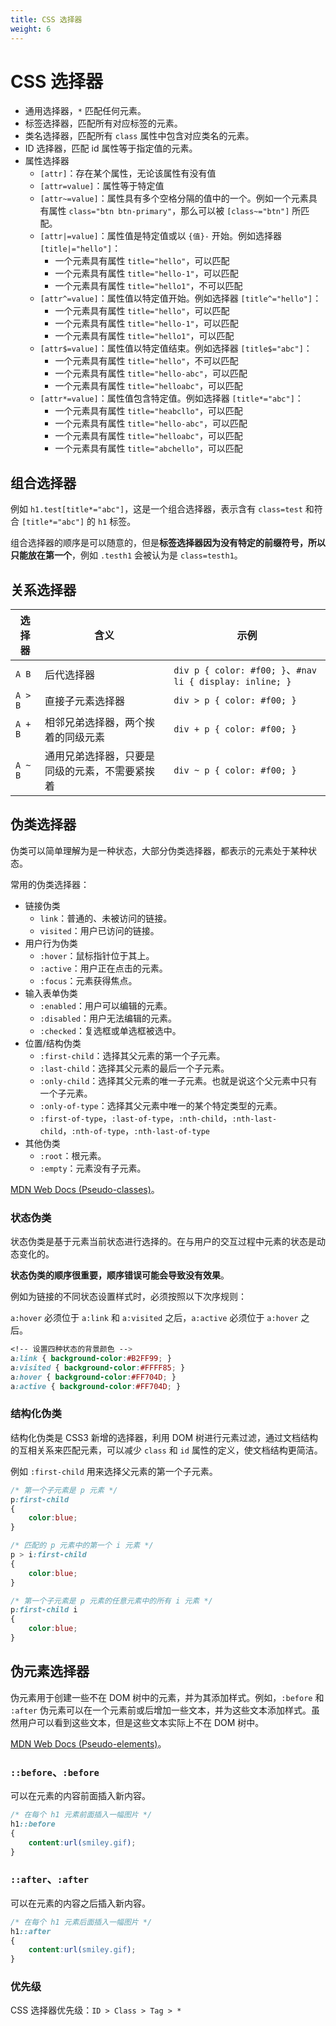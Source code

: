 ```yaml
---
title: CSS 选择器
weight: 6
---
```


# CSS 选择器

- 通用选择器，`*` 匹配任何元素。
- 标签选择器，匹配所有对应标签的元素。
- 类名选择器，匹配所有 `class` 属性中包含对应类名的元素。
- ID 选择器，匹配 id 属性等于指定值的元素。
- 属性选择器
  - `[attr]`：存在某个属性，无论该属性有没有值
  - `[attr=value]`：属性等于特定值
  - `[attr~=value]`：属性具有多个空格分隔的值中的一个。例如一个元素具有属性 `class="btn btn-primary"`，那么可以被 `[class~="btn"]` 所匹配。
  - `[attr|=value]`：属性值是特定值或以 `{值}-` 开始。例如选择器 `[title|="hello"]`：
    - 一个元素具有属性 `title="hello"`，可以匹配
    - 一个元素具有属性 `title="hello-1"`，可以匹配
    - 一个元素具有属性 `title="hello1"`，不可以匹配
  - `[attr^=value]`：属性值以特定值开始。例如选择器 `[title^="hello"]`：
    - 一个元素具有属性 `title="hello"`，可以匹配
    - 一个元素具有属性 `title="hello-1"`，可以匹配
    - 一个元素具有属性 `title="hello1"`，可以匹配
  - `[attr$=value]`：属性值以特定值结束。例如选择器 `[title$="abc"]`：
    - 一个元素具有属性 `title="hello"`，不可以匹配
    - 一个元素具有属性 `title="hello-abc"`，可以匹配
    - 一个元素具有属性 `title="helloabc"`，可以匹配
  - `[attr*=value]`：属性值包含特定值。例如选择器 `[title*="abc"]`：
    - 一个元素具有属性 `title="heabcllo"`，可以匹配
    - 一个元素具有属性 `title="hello-abc"`，可以匹配
    - 一个元素具有属性 `title="helloabc"`，可以匹配
    - 一个元素具有属性 `title="abchello"`，可以匹配

## 组合选择器

例如 `h1.test[title*="abc"]`，这是一个组合选择器，表示含有 `class=test` 和符合 `[title*="abc"]` 的 `h1` 标签。

组合选择器的顺序是可以随意的，但是**标签选择器因为没有特定的前缀符号，所以只能放在第一个**，例如 `.testh1` 会被认为是 `class=testh1`。

## 关系选择器

| 选择器     | 含义                      | 示例                                                      |
|---------|-------------------------|---------------------------------------------------------|
| `A B`   | 后代选择器                   | `div p { color: #f00; }`、`#nav li { display: inline; }` |
| `A > B` | 直接子元素选择器                | `div > p { color: #f00; }`                              |
| `A + B` | 相邻兄弟选择器，两个挨着的同级元素       | `div + p { color: #f00; }`                              |
| `A ~ B` | 通用兄弟选择器，只要是同级的元素，不需要紧挨着 | `div ~ p { color: #f00; }`                              |


## 伪类选择器

伪类可以简单理解为是一种状态，大部分伪类选择器，都表示的元素处于某种状态。

常用的伪类选择器：

- 链接伪类
  - `link`：普通的、未被访问的链接。
  - `visited`：用户已访问的链接。
- 用户行为伪类
  - `:hover`：鼠标指针位于其上。
  - `:active`：用户正在点击的元素。
  - `:focus`：元素获得焦点。
- 输入表单伪类
  - `:enabled`：用户可以编辑的元素。
  - `:disabled`：用户无法编辑的元素。
  - `:checked`：复选框或单选框被选中。
- 位置/结构伪类
  - `:first-child`：选择其父元素的第一个子元素。
  - `:last-child`：选择其父元素的最后一个子元素。
  - `:only-child`：选择其父元素的唯一子元素。也就是说这个父元素中只有一个子元素。
  - `:only-of-type`：选择其父元素中唯一的某个特定类型的元素。
  - `:first-of-type`，`:last-of-type`，`:nth-child`，`:nth-last-child`，`:nth-of-type`，`:nth-last-of-type`
- 其他伪类
  - `:root`：根元素。
  - `:empty`：元素没有子元素。

[MDN Web Docs (Pseudo-classes)](https://developer.mozilla.org/en-US/docs/Web/CSS/Pseudo-classes)。

### 状态伪类

状态伪类是基于元素当前状态进行选择的。在与用户的交互过程中元素的状态是动态变化的。

**状态伪类的顺序很重要，顺序错误可能会导致没有效果**。

例如为链接的不同状态设置样式时，必须按照以下次序规则：

`a:hover` 必须位于 `a:link` 和 `a:visited` 之后，`a:active` 必须位于 `a:hover` 之后。

```css
<!-- 设置四种状态的背景颜色 -->
a:link { background-color:#B2FF99; }
a:visited { background-color:#FFFF85; }
a:hover { background-color:#FF704D; }
a:active { background-color:#FF704D; }
```


### 结构化伪类

结构化伪类是 CSS3 新增的选择器，利用 DOM 树进行元素过滤，通过文档结构的互相关系来匹配元素，可以减少 `class` 和 `id` 属性的定义，使文档结构更简洁。

例如 `:first-child` 用来选择父元素的第一个子元素。

```css
/* 第一个子元素是 p 元素 */
p:first-child
{
    color:blue;
}

/* 匹配的 p 元素中的第一个 i 元素 */
p > i:first-child
{
    color:blue;
}

/* 第一个子元素是 p 元素的任意元素中的所有 i 元素 */
p:first-child i
{
    color:blue;
}
```

## 伪元素选择器

伪元素用于创建一些不在 DOM 树中的元素，‌并为其添加样式。‌例如，‌`:before` 和 `:after` 伪元素可以在一个元素前或后增加一些文本，‌并为这些文本添加样式。‌虽然用户可以看到这些文本，但是这些文本实际上不在 DOM 树中。

[MDN Web Docs (Pseudo-elements)](https://developer.mozilla.org/en-US/docs/Web/CSS/Pseudo-elements)。

### `::before`、`:before`

可以在元素的内容前面插入新内容。

```css
/* 在每个 h1 元素前面插入一幅图片 */
h1::before 
{
    content:url(smiley.gif);
}
```

### `::after`、`:after`

可以在元素的内容之后插入新内容。

```css
/* 在每个 h1 元素后面插入一幅图片 */
h1::after 
{
    content:url(smiley.gif);
}
```

### 优先级

CSS 选择器优先级：`ID > Class > Tag > *`
